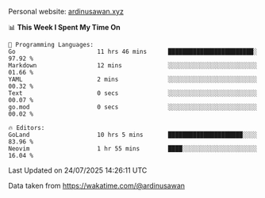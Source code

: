 Personal website: [ardinusawan.xyz](https://ardinusawan.xyz)

<!--START_SECTION:waka-->
📊 **This Week I Spent My Time On** 

```text
💬 Programming Languages: 
Go                       11 hrs 46 mins      ████████████████████████░   97.92 % 
Markdown                 12 mins             ░░░░░░░░░░░░░░░░░░░░░░░░░   01.66 % 
YAML                     2 mins              ░░░░░░░░░░░░░░░░░░░░░░░░░   00.32 % 
Text                     0 secs              ░░░░░░░░░░░░░░░░░░░░░░░░░   00.07 % 
go.mod                   0 secs              ░░░░░░░░░░░░░░░░░░░░░░░░░   00.02 % 

🔥 Editors: 
GoLand                   10 hrs 5 mins       █████████████████████░░░░   83.96 % 
Neovim                   1 hr 55 mins        ████░░░░░░░░░░░░░░░░░░░░░   16.04 % 
```


 Last Updated on 24/07/2025 14:26:11 UTC
<!--END_SECTION:waka-->
Data taken from https://wakatime.com/@ardinusawan
